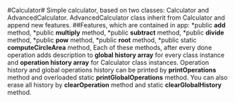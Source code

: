 #Calculator#
	Simple calculator, based on two classes: Calculator and AdvancedCalculator. AdvancedCalculator class inherit from Calculator and append new features.
##Features, which are contained in app: 
*public **add** method,
*public **multiply** method,
*public **subtract** method,
*public **divide** method,
*public **pow** method,
*public **root** method,
*public static **computeCircleArea** method,
	Each of these methods, after every done operation adds description to **global history array** for every class instance and **operation history array** for Calculator class instances. Operation history and global operations history can be printed by **printOperations** method and overloaded static **printGlobalOperations** method. You can also erase all history by **clearOperation** method and static **clearGlobalHistory** method.
